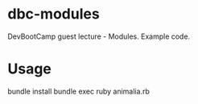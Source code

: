 dbc-modules
===========

DevBootCamp guest lecture - Modules.  Example code.


Usage
=====

  bundle install
  bundle exec ruby animalia.rb
